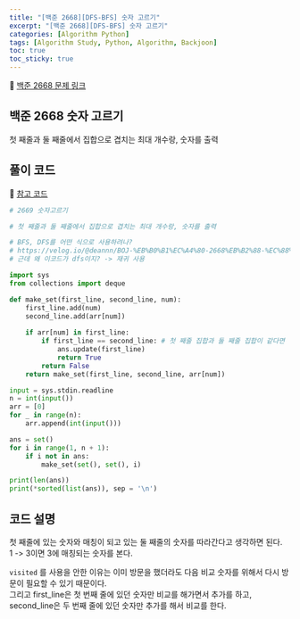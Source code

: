 ```yaml
---
title: "[백준 2668][DFS-BFS] 숫자 고르기"
excerpt: "[백준 2668][DFS-BFS] 숫자 고르기"
categories: [Algorithm Python]
tags: [Algorithm Study, Python, Algorithm, Backjoon]
toc: true
toc_sticky: true
---
```


📌 [백준 2668 문제 링크](https://www.acmicpc.net/problem/2668) <br>

## 백준 2668 숫자 고르기

첫 째줄과 둘 째줄에서 집합으로 겹치는 최대 개수랑, 숫자를 출력

## 풀이 코드

📌 [참고 코드](https://velog.io/@deannn/BOJ-%EB%B0%B1%EC%A4%80-2668%EB%B2%88-%EC%88%AB%EC%9E%90%EA%B3%A0%EB%A5%B4%EA%B8%B0-Python) <br>

```python
# 2669 숫자고르기

# 첫 째줄과 둘 째줄에서 집합으로 겹치는 최대 개수랑, 숫자를 출력

# BFS, DFS를 어떤 식으로 사용하려나?
# https://velog.io/@deannn/BOJ-%EB%B0%B1%EC%A4%80-2668%EB%B2%88-%EC%88%AB%EC%9E%90%EA%B3%A0%EB%A5%B4%EA%B8%B0-Python
# 근데 왜 이코드가 dfs이지? -> 재귀 사용

import sys
from collections import deque

def make_set(first_line, second_line, num):
    first_line.add(num)
    second_line.add(arr[num])
    
    if arr[num] in first_line:
        if first_line == second_line: # 첫 째줄 집합과 둘 째줄 집합이 같다면
            ans.update(first_line)
            return True
        return False
    return make_set(first_line, second_line, arr[num])

input = sys.stdin.readline
n = int(input())
arr = [0]
for _ in range(n):
    arr.append(int(input()))

ans = set()
for i in range(1, n + 1):
    if i not in ans:
        make_set(set(), set(), i)

print(len(ans))
print(*sorted(list(ans)), sep = '\n')
```

## 코드 설명

첫 째줄에 있는 숫자와 매칭이 되고 있는 둘 째줄의 숫자를 따라간다고 생각하면 된다. <br>
1 -> 3이면 3에 매칭되는 숫자를 본다. <br>

`visited` 를 사용을 안한 이유는 이미 방문을 했더라도 다음 비교 숫자를 위해서 다시 방문이 필요할 수 있기 때문이다. <br>
그리고 first_line은 첫 번째 줄에 있던 숫자만 비교를 해가면서 추가를 하고, second_line은 두 번째 줄에 있던 숫자만 추가를 해서 비교를 한다.
